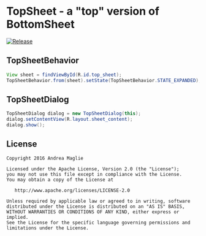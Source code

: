 TopSheet - a "top" version of BottomSheet
=========================================

[![Release](https://jitpack.io/v/TechIsFun/AndroidTopSheet.svg)](https://jitpack.io/#TechIsFun/AndroidTopSheet)

TopSheetBehavior
-----
```java
View sheet = findViewById(R.id.top_sheet);
TopSheetBehavior.from(sheet).setState(TopSheetBehavior.STATE_EXPANDED);
```

TopSheetDialog
-----
```java
TopSheetDialog dialog = new TopSheetDialog(this);
dialog.setContentView(R.layout.sheet_content);
dialog.show();
```



License
-------

    Copyright 2016 Andrea Maglie

    Licensed under the Apache License, Version 2.0 (the "License");
    you may not use this file except in compliance with the License.
    You may obtain a copy of the License at

       http://www.apache.org/licenses/LICENSE-2.0

    Unless required by applicable law or agreed to in writing, software
    distributed under the License is distributed on an "AS IS" BASIS,
    WITHOUT WARRANTIES OR CONDITIONS OF ANY KIND, either express or implied.
    See the License for the specific language governing permissions and
    limitations under the License.
